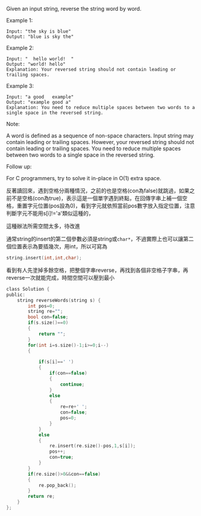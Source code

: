 Given an input string, reverse the string word by word.

 

Example 1:
```
Input: "the sky is blue"
Output: "blue is sky the"
```
Example 2:
```
Input: "  hello world!  "
Output: "world! hello"
Explanation: Your reversed string should not contain leading or trailing spaces.
```
Example 3:
```
Input: "a good   example"
Output: "example good a"
Explanation: You need to reduce multiple spaces between two words to a single space in the reversed string.
```

Note:

A word is defined as a sequence of non-space characters.
Input string may contain leading or trailing spaces. However, your reversed string should not contain leading or trailing spaces.
You need to reduce multiple spaces between two words to a single space in the reversed string.
 

Follow up:

For C programmers, try to solve it in-place in O(1) extra space.

反著讀回來，遇到空格分兩種情況，之前的也是空格(con為false)就跳過，如果之前不是空格(con為true)，表示這是一個單字遇到終點，在回傳字串上補一個空格，重置字元位置(pos設為0)，看到字元就依照當前pos數字放入指定位置，注意判斷字元不能用s[i]!='a'類似這種的，

這種辦法所需空間太多，待改進

通常string的insert的第二個參數必須是string或```char*```，不過實際上也可以讓第二個位置表示為要插幾次，用int，所以可寫為
```c
string.insert(int,int,char);
```
看到有人先塗掉多餘空格，把整個字串reverse，再找到各個非空格子字串，再reverse一次就能完成，時間空間可以壓到最小
```c
class Solution {
public:
    string reverseWords(string s) {
        int pos=0;
        string re="";
        bool con=false;
        if(s.size()==0)
        {
            return "";
        }
        for(int i=s.size()-1;i>=0;i--)
        {
            
            if(s[i]==' ')
            {
                if(con==false)
                {
                    continue;
                }
                else
                {
                    re=re+' ';
                    con=false;
                    pos=0;
                }
            }
            else
            {
                re.insert(re.size()-pos,1,s[i]);
                pos++;
                con=true;
            }
        }
        if(re.size()>0&&con==false)
        {
            re.pop_back();
        }
        return re;
    }
};
```
